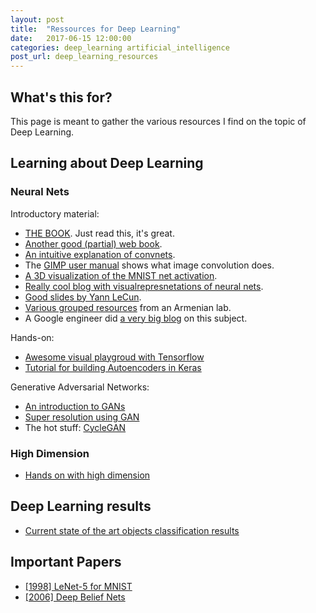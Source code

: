 ```yaml
---
layout: post
title:  "Ressources for Deep Learning"
date:   2017-06-15 12:00:00
categories: deep_learning artificial_intelligence
post_url: deep_learning_resources
---
```


## What's this for?

This page is meant to gather the various resources I find on the topic of
Deep Learning.

## Learning about Deep Learning

### Neural Nets

Introductory material:

  - [THE BOOK](http://www.deeplearningbook.org/). Just read this, it's great.
  - [Another good (partial) web book](http://neuralnetworksanddeeplearning.com/).
  - [An intuitive explanation of convnets](https://ujjwalkarn.me/2016/08/11/intuitive-explanation-convnets/).
  - The [GIMP user manual](https://docs.gimp.org/en/plug-in-convmatrix.html) shows what image convolution does.
  - [A 3D visualization of the MNIST net activation](http://scs.ryerson.ca/~aharley/vis/conv/).
  - [Really cool blog with visualrepresnetations of neural nets](https://colah.github.io/).
  - [Good slides by Yann LeCun](http://slazebni.cs.illinois.edu/spring17/lec01_cnn_architectures.pdf).
  - [Various grouped resources](http://yerevann.com/a-guide-to-deep-learning/) from an Armenian lab.
  - A Google engineer did [a very big blog](https://shapeofdata.wordpress.com/introduction/) on this subject.

Hands-on:

  - [Awesome visual playgroud with Tensorflow](http://playground.tensorflow.org/)
  - [Tutorial for building Autoencoders in Keras](https://blog.keras.io/building-autoencoders-in-keras.html)

Generative Adversarial Networks:

  - [An introduction to GANs](http://blog.aylien.com/introduction-generative-adversarial-networks-code-tensorflow/)
  - [Super resolution using GAN](http://www.gitxiv.com/posts/5Z9gyGthtEhoroGzg/photo-realistic-single-image-super-resolution-using-a)
  - The hot stuff: [CycleGAN](https://hardikbansal.github.io/CycleGANBlog/)

### High Dimension

  - [Hands on with high dimension](https://martin-thoma.com/average-distance-of-points/)

## Deep Learning results

  - [Current state of the art objects classification results](https://rodrigob.github.io/are_we_there_yet/build/classification_datasets_results.html)

## Important Papers

  - [[1998] LeNet-5 for MNIST](http://yann.lecun.com/exdb/publis/pdf/lecun-01a.pdf)
  - [[2006] Deep Belief Nets](https://www.cs.toronto.edu/~hinton/absps/fastnc.pdf)
